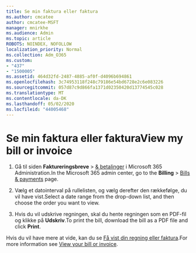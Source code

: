 ```yaml
---
title: Se min faktura eller faktura
ms.author: cmcatee
author: cmcatee-MSFT
manager: mnirkhe
ms.audience: Admin
ms.topic: article
ROBOTS: NOINDEX, NOFOLLOW
localization_priority: Normal
ms.collection: Adm_O365
ms.custom:
- "437"
- "1500005"
ms.assetid: 464d32fd-2487-4885-af0f-d4096b694861
ms.openlocfilehash: 3c74953118f248c79186e54bd6728e2c6e083226
ms.sourcegitcommit: 057d87c9d866fa1371d02350420d13774545c028
ms.translationtype: MT
ms.contentlocale: da-DK
ms.lasthandoff: 05/02/2020
ms.locfileid: "44005468"
---
```

# <a name="view-my-bill-or-invoice"></a><span data-ttu-id="f137b-102">Se min faktura eller faktura</span><span class="sxs-lookup"><span data-stu-id="f137b-102">View my bill or invoice</span></span>

1. <span data-ttu-id="f137b-103">Gå til siden **Faktureringsbreve** \> [& betalinger](https://go.microsoft.com/fwlink/p/?linkid=848039) i Microsoft 365 Administration.</span><span class="sxs-lookup"><span data-stu-id="f137b-103">In the Microsoft 365 admin center, go to the **Billing** \> [Bills & payments](https://go.microsoft.com/fwlink/p/?linkid=848039) page.</span></span>

2. <span data-ttu-id="f137b-104">Vælg et datointerval på rullelisten, og vælg derefter den rækkefølge, du vil have vist.</span><span class="sxs-lookup"><span data-stu-id="f137b-104">Select a date range from the drop-down list, and then choose the order you want to view.</span></span>

3. <span data-ttu-id="f137b-105">Hvis du vil udskrive regningen, skal du hente regningen som en PDF-fil og klikke på **Udskriv**.</span><span class="sxs-lookup"><span data-stu-id="f137b-105">To print the bill, download the bill as a PDF file and click **Print**.</span></span>

<span data-ttu-id="f137b-106">Hvis du vil have mere at vide, kan du se [Få vist din regning eller faktura](https://docs.microsoft.com/office365/admin/subscriptions-and-billing/view-your-bill-or-invoice).</span><span class="sxs-lookup"><span data-stu-id="f137b-106">For more information see [View your bill or invoice](https://docs.microsoft.com/office365/admin/subscriptions-and-billing/view-your-bill-or-invoice).</span></span>
